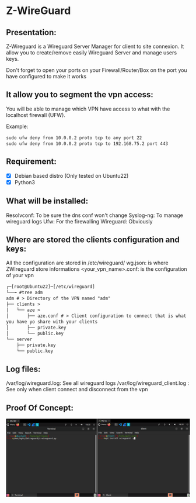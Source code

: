 # Z-WireGuard

## Presentation:

Z-Wireguard is a Wireguard Server Manager for client to site connexion.
It allow you to create/remove easily Wireguard Server and manage users keys.

Don't forget to open your ports on your Firewall/Router/Box on the port you have configured to make it works

## It allow you to segment the vpn access:

You will be able to manage which VPN have access to what with the localhost firewall (UFW).

Example:

```
sudo ufw deny from 10.0.0.2 proto tcp to any port 22
sudo ufw deny from 10.0.0.2 proto tcp to 192.168.75.2 port 443
```

## Requirement:

- [x] Debian based distro (Only tested on Ubuntu22)
- [x] Python3

## What will be installed:

Resolvconf: To be sure the dns conf won't change
Syslog-ng: To manage wireguard logs
Ufw: For the firewalling
Wireguard: Obviously

## Where are stored the clients configuration and keys:

 All the configuration are stored in /etc/wireguard/
wg.json: is where ZWireguard store informations
<your_vpn_name>.conf: is the configuration of your vpn

```
┌─[root@Ubuntu22]─[/etc/wireguard]
└──╼ #tree adm
adm # > Directory of the VPN named "adm"
├── clients > 
│   └── aze > 
│       ├── aze.conf # > Client configuration to connect that is what you have yo share with your clients
│       ├── private.key 
│       └── public.key
└── server
    ├── private.key
    └── public.key
```

## Log files:

/var/log/wireguard.log: See all wireguard logs
/var/log/wireguard_client.log : See only when client connect and disconnect from the vpn

## Proof Of Concept:

![z-wireguard](https://raw.githubusercontent.com/guillaumezisa/Z-Wireguard/main/z-wireguard.gif)
